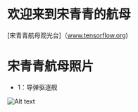 # 欢迎来到宋青青的航母

[宋青青航母观光台]（www.tensorflow.org)

# 宋青青航母照片

* 1：导弹驱逐舰


![Alt text](https://github.com/abbqboy/test1/blob/master/file01/timg.jpg?raw=true)
